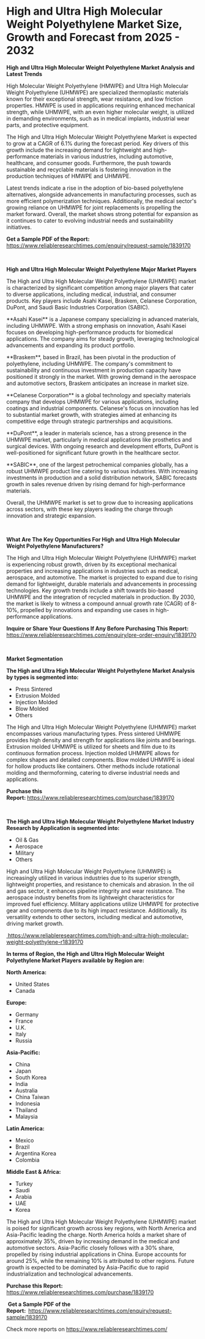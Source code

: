<p><h1>High and Ultra High Molecular Weight Polyethylene Market Size, Growth and Forecast from 2025 - 2032</h1></p><p><strong>High and Ultra High Molecular Weight Polyethylene Market Analysis and Latest Trends</strong></p>
<p><p>High Molecular Weight Polyethylene (HMWPE) and Ultra High Molecular Weight Polyethylene (UHMWPE) are specialized thermoplastic materials known for their exceptional strength, wear resistance, and low friction properties. HMWPE is used in applications requiring enhanced mechanical strength, while UHMWPE, with an even higher molecular weight, is utilized in demanding environments, such as in medical implants, industrial wear parts, and protective equipment.</p><p>The High and Ultra High Molecular Weight Polyethylene Market is expected to grow at a CAGR of 6.1% during the forecast period. Key drivers of this growth include the increasing demand for lightweight and high-performance materials in various industries, including automotive, healthcare, and consumer goods. Furthermore, the push towards sustainable and recyclable materials is fostering innovation in the production techniques of HMWPE and UHMWPE.</p><p>Latest trends indicate a rise in the adoption of bio-based polyethylene alternatives, alongside advancements in manufacturing processes, such as more efficient polymerization techniques. Additionally, the medical sector's growing reliance on UHMWPE for joint replacements is propelling the market forward. Overall, the market shows strong potential for expansion as it continues to cater to evolving industrial needs and sustainability initiatives.</p></p>
<p><strong>Get a Sample PDF of the Report:&nbsp;</strong> <a href="https://www.reliableresearchtimes.com/enquiry/request-sample/1839170?utm_campaign=2263&utm_medium=2&utm_source=Github&utm_content=ia&utm_term=03042025&utm_id=high-and-ultra-high-molecular-weight-polyethylene">https://www.reliableresearchtimes.com/enquiry/request-sample/1839170</a></p>
<p>&nbsp;</p>
<p><strong>High and Ultra High Molecular Weight Polyethylene Major Market Players</strong></p>
<p><p>The High and Ultra High Molecular Weight Polyethylene (UHMWPE) market is characterized by significant competition among major players that cater to diverse applications, including medical, industrial, and consumer products. Key players include Asahi Kasei, Braskem, Celanese Corporation, DuPont, and Saudi Basic Industries Corporation (SABIC).</p><p>**Asahi Kasei** is a Japanese company specializing in advanced materials, including UHMWPE. With a strong emphasis on innovation, Asahi Kasei focuses on developing high-performance products for biomedical applications. The company aims for steady growth, leveraging technological advancements and expanding its product portfolio. </p><p>**Braskem**, based in Brazil, has been pivotal in the production of polyethylene, including UHMWPE. The company's commitment to sustainability and continuous investment in production capacity have positioned it strongly in the market. With growing demand in the aerospace and automotive sectors, Braskem anticipates an increase in market size.</p><p>**Celanese Corporation** is a global technology and specialty materials company that develops UHMWPE for various applications, including coatings and industrial components. Celanese's focus on innovation has led to substantial market growth, with strategies aimed at enhancing its competitive edge through strategic partnerships and acquisitions.</p><p>**DuPont**, a leader in materials science, has a strong presence in the UHMWPE market, particularly in medical applications like prosthetics and surgical devices. With ongoing research and development efforts, DuPont is well-positioned for significant future growth in the healthcare sector.</p><p>**SABIC**, one of the largest petrochemical companies globally, has a robust UHMWPE product line catering to various industries. With increasing investments in production and a solid distribution network, SABIC forecasts growth in sales revenue driven by rising demand for high-performance materials.</p><p>Overall, the UHMWPE market is set to grow due to increasing applications across sectors, with these key players leading the charge through innovation and strategic expansion.</p></p>
<p>&nbsp;</p>
<p><strong>What Are The Key Opportunities For High and Ultra High Molecular Weight Polyethylene Manufacturers?</strong></p>
<p><p>The High and Ultra High Molecular Weight Polyethylene (UHMWPE) market is experiencing robust growth, driven by its exceptional mechanical properties and increasing applications in industries such as medical, aerospace, and automotive. The market is projected to expand due to rising demand for lightweight, durable materials and advancements in processing technologies. Key growth trends include a shift towards bio-based UHMWPE and the integration of recycled materials in production. By 2030, the market is likely to witness a compound annual growth rate (CAGR) of 8-10%, propelled by innovations and expanding use cases in high-performance applications.</p></p>
<p><strong>Inquire or Share Your Questions If Any Before Purchasing This Report:</strong> <a href="https://www.reliableresearchtimes.com/enquiry/pre-order-enquiry/1839170?utm_campaign=2263&utm_medium=2&utm_source=Github&utm_content=ia&utm_term=03042025&utm_id=high-and-ultra-high-molecular-weight-polyethylene">https://www.reliableresearchtimes.com/enquiry/pre-order-enquiry/1839170</a></p>
<p>&nbsp;</p>
<p><strong>Market Segmentation</strong></p>
<p><strong>The High and Ultra High Molecular Weight Polyethylene Market Analysis by types is segmented into:</strong></p>
<p><ul><li>Press Sintered</li><li>Extrusion Molded</li><li>Injection Molded</li><li>Blow Molded</li><li>Others</li></ul></p>
<p><p>The High and Ultra High Molecular Weight Polyethylene (UHMWPE) market encompasses various manufacturing types. Press sintered UHMWPE provides high density and strength for applications like joints and bearings. Extrusion molded UHMWPE is utilized for sheets and film due to its continuous formation process. Injection molded UHMWPE allows for complex shapes and detailed components. Blow molded UHMWPE is ideal for hollow products like containers. Other methods include rotational molding and thermoforming, catering to diverse industrial needs and applications.</p></p>
<p><strong>Purchase this Report:&nbsp;</strong><a href="https://www.reliableresearchtimes.com/purchase/1839170?utm_campaign=2263&utm_medium=2&utm_source=Github&utm_content=ia&utm_term=03042025&utm_id=high-and-ultra-high-molecular-weight-polyethylene">https://www.reliableresearchtimes.com/purchase/1839170</a></p>
<p>&nbsp;</p>
<p><strong>The High and Ultra High Molecular Weight Polyethylene Market Industry Research by Application is segmented into:</strong></p>
<p><ul><li>Oil & Gas</li><li>Aerospace</li><li>Military</li><li>Others</li></ul></p>
<p><p>High and Ultra High Molecular Weight Polyethylene (UHMWPE) is increasingly utilized in various industries due to its superior strength, lightweight properties, and resistance to chemicals and abrasion. In the oil and gas sector, it enhances pipeline integrity and wear resistance. The aerospace industry benefits from its lightweight characteristics for improved fuel efficiency. Military applications utilize UHMWPE for protective gear and components due to its high impact resistance. Additionally, its versatility extends to other sectors, including medical and automotive, driving market growth.</p></p>
<p><a href="https://www.reliableresearchtimes.com/high-and-ultra-high-molecular-weight-polyethylene-r1839170?utm_campaign=2263&utm_medium=2&utm_source=Github&utm_content=ia&utm_term=03042025&utm_id=high-and-ultra-high-molecular-weight-polyethylene">&nbsp;https://www.reliableresearchtimes.com/high-and-ultra-high-molecular-weight-polyethylene-r1839170</a></p>
<p><strong>In terms of Region, the High and Ultra High Molecular Weight Polyethylene Market Players available by Region are:</strong></p>
<p>
    <p> <strong> North America: </strong>
        <ul>
            <li>United States</li>
            <li>Canada</li>
        </ul>
        </p> 
    <p> <strong> Europe: </strong>
        <ul>
            <li>Germany</li>
            <li>France</li>
            <li>U.K.</li>
            <li>Italy</li>
            <li>Russia</li>
        </ul>
        </p> 
    <p> <strong> Asia-Pacific: </strong>
        <ul>
            <li>China</li>
            <li>Japan</li>
            <li>South Korea</li>
            <li>India</li>
            <li>Australia</li>
            <li>China Taiwan</li>
            <li>Indonesia</li>
            <li>Thailand</li>
            <li>Malaysia</li>
        </ul>
        </p> 
    <p> <strong> Latin America: </strong>
        <ul>
            <li>Mexico</li>
            <li>Brazil</li>
            <li>Argentina Korea</li>
            <li>Colombia</li>
        </ul>
        </p> 
    <p> <strong> Middle East & Africa: </strong>
        <ul>
            <li>Turkey</li>
            <li>Saudi</li>
            <li>Arabia</li>
            <li>UAE</li>
            <li>Korea</li>
        </ul>
    </p>
    </p>
<p><p>The High and Ultra High Molecular Weight Polyethylene (UHMWPE) market is poised for significant growth across key regions, with North America and Asia-Pacific leading the charge. North America holds a market share of approximately 35%, driven by increasing demand in the medical and automotive sectors. Asia-Pacific closely follows with a 30% share, propelled by rising industrial applications in China. Europe accounts for around 25%, while the remaining 10% is attributed to other regions. Future growth is expected to be dominated by Asia-Pacific due to rapid industrialization and technological advancements.</p></p>
<p><strong>Purchase this Report: </strong><a href="https://www.reliableresearchtimes.com/purchase/1839170?utm_campaign=2263&utm_medium=2&utm_source=Github&utm_content=ia&utm_term=03042025&utm_id=high-and-ultra-high-molecular-weight-polyethylene">https://www.reliableresearchtimes.com/purchase/1839170</a></p>
<p>&nbsp;<strong>Get a Sample PDF of the Report:&nbsp;&nbsp;</strong><a href="https://www.reliableresearchtimes.com/enquiry/request-sample/1839170?utm_campaign=2263&utm_medium=2&utm_source=Github&utm_content=ia&utm_term=03042025&utm_id=high-and-ultra-high-molecular-weight-polyethylene">https://www.reliableresearchtimes.com/enquiry/request-sample/1839170</a></p>
<p><strong></strong></p>
<p>Check more reports on <a href="https://www.reliableresearchtimes.com/?utm_campaign=2263&utm_medium=2&utm_source=Github&utm_content=ia&utm_term=03042025&utm_id=high-and-ultra-high-molecular-weight-polyethylene">https://www.reliableresearchtimes.com/</a></p>